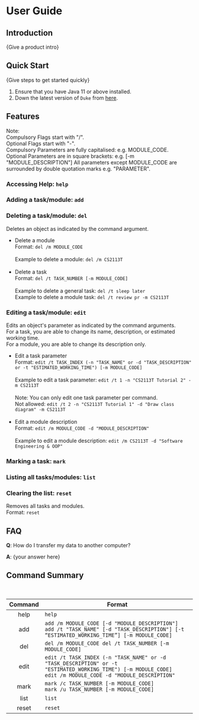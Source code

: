 # User Guide

## Introduction

{Give a product intro}

## Quick Start

{Give steps to get started quickly}

1. Ensure that you have Java 11 or above installed.
1. Down the latest version of `Duke` from [here](http://link.to/duke).

## Features

Note:<br>
Compulsory Flags start with "/". <br>
Optional Flags start with "-". <br>
Compulsory Parameters are fully capitalised: e.g. MODULE_CODE. <br>
Optional Parameters are in square brackets: e.g. [-m "MODULE_DESCRIPTION"]
All parameters except MODULE_CODE are surrounded by double quotation marks e.g. "PARAMETER".

### Accessing Help: `help`

### Adding a task/module: `add`

### Deleting a task/module: `del`

Deletes an object as indicated by the command argument.

- Delete a module <br>
  Format: `del /m MODULE_CODE`<br><br>
  Example to delete a module: `del /m CS2113T`<br><br>
- Delete a task <br>
  Format: `del /t TASK_NUMBER [-m MODULE_CODE]`<br><br>
  Example to delete a general task: `del /t sleep later`<br>
  Example to delete a module task: `del /t review pr -m CS2113T`<br>

### Editing a task/module: `edit`

Edits an object's parameter as indicated by the command arguments.<br>
For a task, you are able to change its name, description, or estimated working time.<br>
For a module, you are able to change its description only.

- Edit a task parameter <br>
  Format: `edit /t TASK_INDEX (-n "TASK_NAME" or -d "TASK_DESCRIPTION" or -t "ESTIMATED_WORKING_TIME") [-m MODULE_CODE]`
  <br><br>
  Example to edit a task parameter: `edit /t 1 -n "CS2113T Tutorial 2" -m CS2113T` <br><br>
  Note: You can only edit one task parameter per command. <br>
  Not allowed: `edit /t 2 -n "CS2113T Tutorial 1" -d "Draw class diagram" -m CS2113T`<br><br>
- Edit a module description <br>
  Format: `edit /m MODULE_CODE -d "MODULE_DESCRIPTION"` <br><br>
  Example to edit a module description: `edit /m CS2113T -d "Software Engineering & OOP"`<br>

### Marking a task: `mark`

### Listing all tasks/modules: `list`

### Clearing the list: `reset`

Removes all tasks and modules. <br>
Format: `reset`

## FAQ

**Q**: How do I transfer my data to another computer?

**A**: {your answer here}

## Command Summary
<br>

| Command | Format                                                                                                                                                           |
|:-------:|------------------------------------------------------------------------------------------------------------------------------------------------------------------|
|  help   | `help`                                                                                                                                                           |
|   add   | `add /m MODULE_CODE [-d "MODULE_DESCRIPTION"]`<br>`add /t "TASK_NAME" [-d "TASK_DESCRIPTION"] [-t “ESTIMATED_WORKING_TIME”] [-m MODULE_CODE]`                    |
|   del   | `del /m MODULE_CODE del /t TASK_NUMBER [-m MODULE_CODE]`                                                                                                         |
|  edit   | `edit /t TASK_INDEX (-n "TASK_NAME" or -d "TASK_DESCRIPTION" or -t "ESTIMATED_WORKING_TIME") [-m MODULE_CODE]` <br> `edit /m MODULE_CODE -d "MODULE_DESCRIPTION"` |
|  mark   | `mark /c TASK_NUMBER [-m MODULE_CODE]`<br>`mark /u TASK_NUMBER [-m MODULE_CODE]`                                                                                 |
|  list   | `list`                                                                                                                                                           |
|  reset  | `reset`                                                                                                                                                          |
